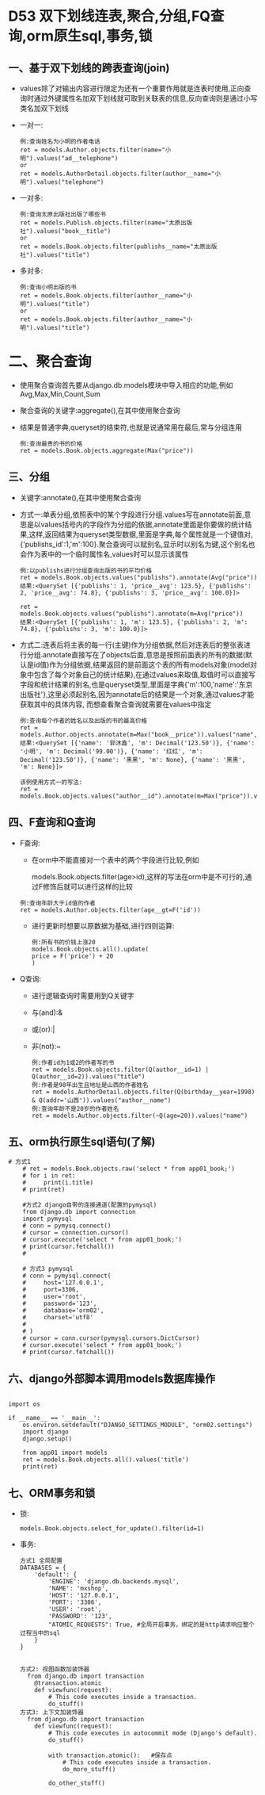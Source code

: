 # D53 双下划线连表,聚合,分组,FQ查询,orm原生sql,事务,锁

## 一、基于双下划线的跨表查询(join)

- values除了对输出内容进行限定为还有一个重要作用就是连表时使用,正向查询时通过外键属性名加双下划线就可取到关联表的信息,反向查询则是通过小写类名加双下划线

- 一对一:

  ```
  例:查询姓名为小明的作者电话
  ret = models.Author.objects.filter(name="小明").values("ad__telephone")
  or
  ret = models.AuthorDetail.objects.filter(author__name="小明").values("telephone")
  ```

- 一对多:

  ```
  例:查询太原出版社出版了哪些书
  ret = models.Publish.objects.filter(name="太原出版社").values("book__title")
  or
  ret = models.Book.objects.filter(publishs__name="太原出版社").values("title")
  ```

- 多对多:

  ```
  例:查询小明出版的书
  ret = models.Book.objects.filter(author__name="小明").values("title")
  or
  ret = models.Book.objects.filter(author__name="小明").values("title")
  ```

# 二、聚合查询

- 使用聚合查询首先要从django.db.models模块中导入相应的功能,例如Avg,Max,Min,Count,Sum

- 聚合查询的关键字:aggregate(),在其中使用聚合查询

- 结果是普通字典,queryset的结束符,也就是说通常用在最后,常与分组连用

  ```
  例:查询最贵的书的价格
  ret = models.Book.objects.aggregate(Max("price"))
  ```

## 三、分组

- 关键字:annotate(),在其中使用聚合查询

- 方式一:单表分组,依照表中的某个字段进行分组.values写在annotate前面,意思是以values括号内的字段作为分组的依据,annotate里面是你要做的统计结果,这样,返回结果为queryset类型数据,里面是字典,每个属性就是一个键值对,{'publishs_id':1,'m':100}.聚合查询可以赋别名,显示时以别名为键,这个别名也会作为表中的一个临时属性名,values时可以显示该属性

  ```
  例:以publishs进行分组查询出版的书的平均价格
  ret = models.Book.objects.values("publishs").annotate(Avg("price"))
  结果:<QuerySet [{'publishs': 1, 'price__avg': 123.5}, {'publishs': 2, 'price__avg': 74.8}, {'publishs': 3, 'price__avg': 100.0}]>
  
  ret = models.Book.objects.values("publishs").annotate(m=Avg("price"))
  结果:<QuerySet [{'publishs': 1, 'm': 123.5}, {'publishs': 2, 'm': 74.8}, {'publishs': 3, 'm': 100.0}]>	
  
  ```

- 方式二:连表后将主表的每一行(主键)作为分组依据,然后对连表后的整张表进行分组.annotate直接写在了objects后面,意思是按照前面表的所有的数据(默认是id值)作为分组依据,结果返回的是前面这个表的所有models对象(model对象中包含了每个对象自己的统计结果),在通过values来取值,取值时可以直接写字段和统计结果的别名,也是queryset类型,里面是字典{'m':100,'name':'东京出版社'},这里必须起别名,因为annotate后的结果是一个对象,通过values才能获取其中的具体内容, 而想查看聚合查询就需要在values中指定

    ```
  例:查询每个作者的姓名以及出版的书的最高价格
  ret = models.Author.objects.annotate(m=Max("book__price")).values("name","m")
  结果:<QuerySet [{'name': '郭沐鑫', 'm': Decimal('123.50')}, {'name': '小明', 'm': Decimal('99.00')}, {'name': '红红', 'm': Decimal('123.50')}, {'name': '黑黑', 'm': None}, {'name': '黑黑', 'm': None}]>
  
  该例使用方式一的写法:
  ret = models.Book.objects.values("author__id").annotate(m=Max("price")).values("author__name","m")
    ```

## 四、F查询和Q查询

- F查询:

  - 在orm中不能直接对一个表中的两个字段进行比较,例如

    models.Book.objects.filter(age>id),这样的写法在orm中是不可行的,通过F修饰后就可以进行这样的比较

  ```
  例:查询年龄大于id值的作者
  ret = models.Author.objects.filter(age__gt=F('id'))
  ```

  - 进行更新时想要以原数据为基础,进行四则运算:

    ```
    例:所有书的价钱上涨20
    models.Book.objects.all().update(
    price = F('price') + 20
    )
    ```

- Q查询:

  - 进行逻辑查询时需要用到Q关键字

  - 与(and):&

  - 或(or):|

  - 非(not):~

    ```
    例:作者id为1或2的作者写的书
    ret = models.Book.objects.filter(Q(author__id=1) | Q(author__id=2)).values("title")
    例:作者是98年出生且地址是山西的作者姓名
    ret = models.AuthorDetail.objects.filter(Q(birthday__year=1998) & Q(addr='山西')).values("author__name")
    例:查询年龄不是20岁的作者姓名
    ret = models.Author.objects.filter(~Q(age=20)).values("name")
    ```

## 五、orm执行原生sql语句(了解)

```
# 方式1
    # ret = models.Book.objects.raw('select * from app01_book;')
    # for i in ret:
    #     print(i.title)
    # print(ret)
    
    #方式2 django自带的连接通道(配置的pymysql)
    from django.db import connection
    import pymysql
    # conn = pymysq.connect()
    # cursor = connection.cursor()
    # cursor.execute('select * from app01_book;')
    # print(cursor.fetchall())
    #
    
    # 方式3 pymysql
    # conn = pymysql.connect(
    #     host='127.0.0.1',
    #     port=3306,
    #     user='root',
    #     password='123',
    #     database='orm02',
    #     charset='utf8'
    # 
    # )
    # cursor = conn.cursor(pymysql.cursors.DictCursor)
    # cursor.execute('select * from app01_book;')
    # print(cursor.fetchall())
```



## 六、django外部脚本调用models数据库操作

```

import os

if __name__ == '__main__':
    os.environ.setdefault("DJANGO_SETTINGS_MODULE", "orm02.settings")
    import django
    django.setup()
    
	from app01 import models
    ret = models.Book.objects.all().values('title')
    print(ret)

```



## 七、ORM事务和锁

- 锁:

  ```
  models.Book.objects.select_for_update().filter(id=1)
  ```

- 事务:

  ```
  方式1 全局配置
  DATABASES = {
      'default': {
          'ENGINE': 'django.db.backends.mysql',
          'NAME': 'mxshop',
          'HOST': '127.0.0.1',
          'PORT': '3306',
          'USER': 'root',
          'PASSWORD': '123',
          "ATOMIC_REQUESTS": True, #全局开启事务，绑定的是http请求响应整个过程当中的sql
      }
  }
  
  
  方式2: 视图函数加装饰器
  	from django.db import transaction
      @transaction.atomic
      def viewfunc(request):
          # This code executes inside a transaction.
          do_stuff()
  方式3: 上下文加装饰器
  	from django.db import transaction
      def viewfunc(request):
          # This code executes in autocommit mode (Django's default).
          do_stuff()
  
          with transaction.atomic():   #保存点
              # This code executes inside a transaction.
              do_more_stuff()
  
          do_other_stuff()
  ```

  

